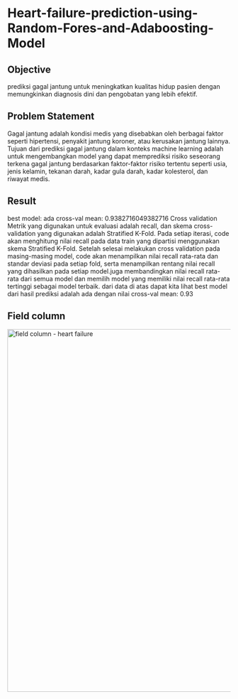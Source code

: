 # Heart-failure-prediction-using-Random-Fores-and-Adaboosting-Model

## Objective
prediksi gagal jantung untuk meningkatkan kualitas hidup pasien dengan memungkinkan diagnosis dini dan pengobatan yang lebih efektif.

## Problem Statement
Gagal jantung adalah kondisi medis yang disebabkan oleh berbagai faktor seperti hipertensi, penyakit jantung koroner, atau kerusakan jantung lainnya. Tujuan dari prediksi gagal jantung dalam konteks machine learning adalah untuk mengembangkan model yang dapat memprediksi risiko seseorang terkena gagal jantung berdasarkan faktor-faktor risiko tertentu seperti usia, jenis kelamin, tekanan darah, kadar gula darah, kadar kolesterol, dan riwayat medis.

## Result
best model: ada
cross-val mean: 0.9382716049382716
Cross validation Metrik yang digunakan untuk evaluasi adalah recall, dan skema cross-validation yang digunakan adalah Stratified K-Fold. Pada setiap iterasi, code akan menghitung nilai recall pada data train yang dipartisi menggunakan skema Stratified K-Fold. Setelah selesai melakukan cross validation pada masing-masing model, code akan menampilkan nilai recall rata-rata dan standar deviasi pada setiap fold, serta menampilkan rentang nilai recall yang dihasilkan pada setiap model.juga membandingkan nilai recall rata-rata dari semua model dan memilih model yang memiliki nilai recall rata-rata tertinggi sebagai model terbaik. dari data di atas dapat kita lihat best model dari hasil prediksi adalah ada dengan nilai cross-val mean: 0.93

## Field column
<img width="817" alt="field column - heart failure" src="https://github.com/hanifah25/Heart-failure-prediction-using-Random-Fores-and-Adaboosting-Model/assets/52957685/0187127d-e676-4e1e-8620-97914a4e812d">
